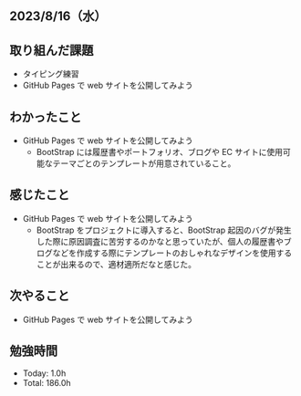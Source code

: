 ## 2023/8/16（水）

## 取り組んだ課題

- タイピング練習
- GitHub Pages で web サイトを公開してみよう

## わかったこと

- GitHub Pages で web サイトを公開してみよう
  - BootStrap には履歴書やポートフォリオ、ブログや EC サイトに使用可能なテーマごとのテンプレートが用意されていること。

## 感じたこと

- GitHub Pages で web サイトを公開してみよう
  - BootStrap をプロジェクトに導入すると、BootStrap 起因のバグが発生した際に原因調査に苦労するのかなと思っていたが、個人の履歴書やブログなどを作成する際にテンプレートのおしゃれなデザインを使用することが出来るので、適材適所だなと感じた。

## 次やること

- GitHub Pages で web サイトを公開してみよう

## 勉強時間

- Today: 1.0h
- Total: 186.0h
